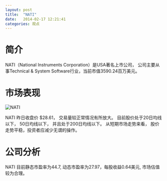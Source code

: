 ```yaml
---
layout: post
title:  "NATI"
date:   2014-02-17 12:21:41
categories: 观点
---
```


# 简介
NATI（National Instruments Corporation）是USA著名上市公司，
公司主要从事Technical & System Software行业，当前市值3590.24百万美元。

# 市场表现

![NATI](http://finviz.com/chart.ashx?t=NATI&ty=c&ta=1&p=d&s=l)

NATI 昨日收盘价 $28.61，
交易量较正常情况有所放大。
目前股价处于20日均线以下，
50日均线以下，
并且处于200日均线以下。
从短期市场走势来看，
股价走势平稳，投资者应减少无谓的操作。

# 公司分析
NATI 目前静态市盈率为44.7, 动态市盈率为27.97，每股收益0.64美元,
市场估值较为合理。
